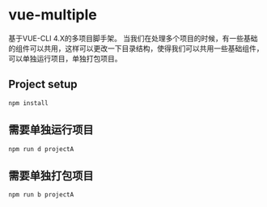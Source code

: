 # vue-multiple
基于VUE-CLI 4.X的多项目脚手架。
当我们在处理多个项目的时候，有一些基础的组件可以共用，这样可以更改一下目录结构，使得我们可以共用一些基础组件，可以单独运行项目，单独打包项目。

## Project setup
```
npm install
```

## 需要单独运行项目
```
npm run d projectA
```

## 需要单独打包项目
```
npm run b projectA
```
